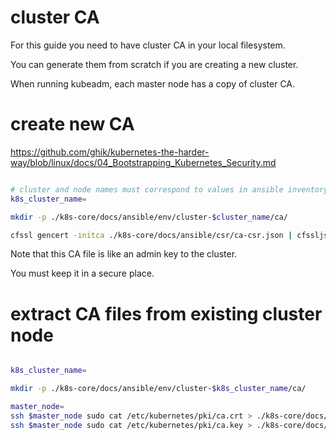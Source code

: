 
# cluster CA

For this guide you need to have cluster CA in your local filesystem.

You can generate them from scratch if you are creating a new cluster.

When running kubeadm, each master node has a copy of cluster CA.

# create new CA

https://github.com/ghik/kubernetes-the-harder-way/blob/linux/docs/04_Bootstrapping_Kubernetes_Security.md

```bash

# cluster and node names must correspond to values in ansible inventory
k8s_cluster_name=

mkdir -p ./k8s-core/docs/ansible/env/cluster-$cluster_name/ca/

cfssl gencert -initca ./k8s-core/docs/ansible/csr/ca-csr.json | cfssljson -bare ./k8s-core/docs/ansible/env/cluster-$k8s_cluster_name/ca/ca

```

Note that this CA file is like an admin key to the cluster.

You must keep it in a secure place.

# extract CA files from existing cluster node

```bash

k8s_cluster_name=

mkdir -p ./k8s-core/docs/ansible/env/cluster-$k8s_cluster_name/ca/

master_node=
ssh $master_node sudo cat /etc/kubernetes/pki/ca.crt > ./k8s-core/docs/ansible/env/cluster-$k8s_cluster_name/ca/ca.pem
ssh $master_node sudo cat /etc/kubernetes/pki/ca.key > ./k8s-core/docs/ansible/env/cluster-$k8s_cluster_name/ca/ca-key.pem

```
